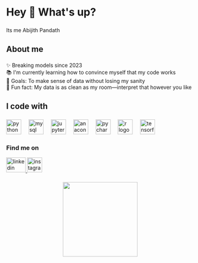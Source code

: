 <h1 align="left">Hey 👋 What's up?</h1>

###

<p align="left">Its me  Abijith Pandath </p>

###

<h2 align="left">About me</h2>

###

<p align="left">✨ Breaking models since 2023<br>📚 I'm currently learning how to convince myself that my code works<br>🎯 Goals: To make sense of data without losing my sanity<br>🎲 Fun fact: My data is as clean as my room—interpret that however you like</p>

###

<h2 align="left">I code with</h2>

###

<div align="left">
  <img src="https://cdn.jsdelivr.net/gh/devicons/devicon/icons/python/python-original.svg" height="40" alt="python logo"  />
  <img width="12" />
  <img src="https://cdn.jsdelivr.net/gh/devicons/devicon/icons/mysql/mysql-original.svg" height="40" alt="mysql logo"  />
  <img width="12" />
  <img src="https://cdn.jsdelivr.net/gh/devicons/devicon/icons/jupyter/jupyter-original.svg" height="40" alt="jupyter logo"  />
  <img width="12" />
  <img src="https://cdn.jsdelivr.net/gh/devicons/devicon/icons/anaconda/anaconda-original.svg" height="40" alt="anaconda logo"  />
  <img width="12" />
  <img src="https://cdn.jsdelivr.net/gh/devicons/devicon/icons/pycharm/pycharm-original.svg" height="40" alt="pycharm logo"  />
  <img width="12" />
  <img src="https://cdn.jsdelivr.net/gh/devicons/devicon/icons/r/r-original.svg" height="40" alt="r logo"  />
  <img width="12" />
  <img src="https://cdn.jsdelivr.net/gh/devicons/devicon/icons/tensorflow/tensorflow-original.svg" height="40" alt="tensorflow logo"  />
</div>

### Find me on 

<div align="left">
  <a href="https://www.linkedin.com/in/abijithpandath/" target="_blank">
  <img src="https://raw.githubusercontent.com/maurodesouza/profile-readme-generator/master/src/assets/icons/social/linkedin/default.svg" width="52" height="40" alt="linkedin logo"  />


  <a href="https://www.instagram.com/abxxiii__/?hl=en" target="_blank">
  <img src="https://cdn.simpleicons.org/instagram/E4405F" height="40" alt="instagram logo"  />
</div>
    
### 
<div align="center">
  <img height="200" src="https://m.media-amazon.com/images/I/61cwkbsnmVL._SL1360_.jpg"  />
</div>

###
